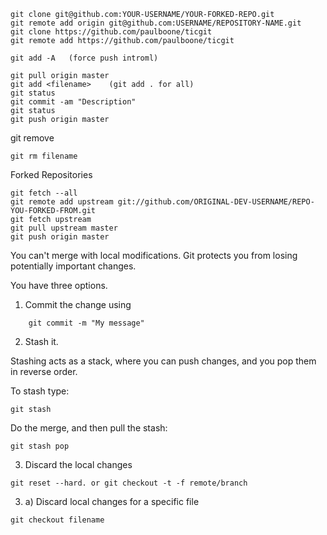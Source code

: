 ```git
git clone git@github.com:YOUR-USERNAME/YOUR-FORKED-REPO.git
git remote add origin git@github.com:USERNAME/REPOSITORY-NAME.git
git clone https://github.com/paulboone/ticgit
git remote add https://github.com/paulboone/ticgit
```
```
git add -A   (force push introml)
```

```
git pull origin master
git add <filename>    (git add . for all)
git status
git commit -am "Description"
git status
git push origin master
```
git remove 
```
git rm filename
```
Forked Repositories 
```
git fetch --all
git remote add upstream git://github.com/ORIGINAL-DEV-USERNAME/REPO-YOU-FORKED-FROM.git
git fetch upstream
git pull upstream master
git push origin master
```
You can't merge with local modifications. Git protects you from losing potentially important changes.

You have three options.
1. Commit the change using
```
    git commit -m "My message"
```
2. Stash it.

Stashing acts as a stack, where you can push changes, and you pop them in reverse order.

To stash type:
```
git stash
```
Do the merge, and then pull the stash:
```
git stash pop
```
3. Discard the local changes
```
git reset --hard. or git checkout -t -f remote/branch
```
3. a) Discard local changes for a specific file
```
git checkout filename
```

